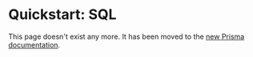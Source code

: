 # Quickstart: SQL 

This page doesn't exist any more. It has been moved to the [new Prisma documentation](https://www.prisma.io/docs/getting-started/setup-prisma/start-from-scratch-sql).